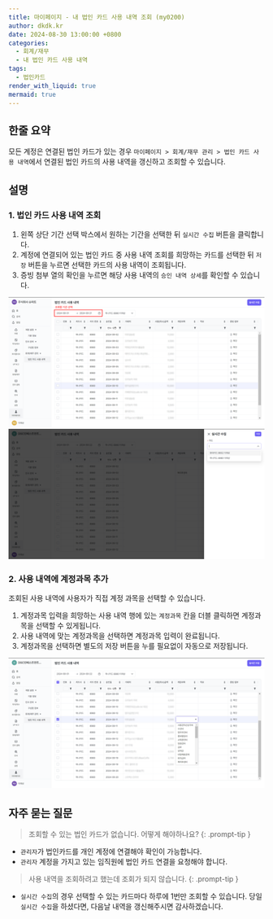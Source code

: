 ```yaml
---
title: 마이페이지 - 내 법인 카드 사용 내역 조회 (my0200)
author: dkdk.kr
date: 2024-08-30 13:00:00 +0800
categories:
  - 회계/재무
  - 내 법인 카드 사용 내역
tags:
  - 법인카드
render_with_liquid: true
mermaid: true
---
```

## 한줄 요약

모든 계정은 연결된 법인 카드가 있는 경우  `마이페이지 > 회계/재무 관리 > 법인 카드 사용 내역`에서 연결된 법인 카드의 사용 내역을 갱신하고 조회할 수 있습니다.

## 설명

### 1. 법인 카드 사용 내역 조회
1. 왼쪽 상단 기간 선택 박스에서 원하는 기간을 선택한 뒤 `실시간 수집` 버튼을 클릭합니다.
2. 계정에 연결되어 있는 법인 카드 중 사용 내역 조회를 희망하는 카드를 선택한 뒤 `저장` 버튼을 누르면 선택한 카드의 사용 내역이 조회됩니다.
3. 증빙 첨부 열의 확인을 누르면 해당 사용 내역의 `승인 내역 상세`를 확인할 수 있습니다.

![개인법인카드기간선택](assets/img/Pasted%20image%2020240923095732.png)
![개인카드선택](assets/img/Pasted%20image%2020240923095758.png)

### 2. 사용 내역에 계정과목 추가
조회된 사용 내역에 사용자가 직접 계정 과목을 선택할 수 있습니다.
1. 계정과목 입력을 희망하는 사용 내역 행에 있는 `계정과목` 칸을 더블 클릭하면 계정과목을 선택할 수 있게됩니다.
2. 사용 내역에 맞는 계정과목을 선택하면 계정과목 입력이 완료됩니다. 
3. 계정과목을 선택하면 별도의 저장 버튼을 누를 필요없이 자동으로 저장됩니다. 

![마이계정과목추가](assets/img/Pasted%20image%2020240923203702.png)

## 자주 묻는 질문

> 조회할 수 있는 법인 카드가 없습니다. 어떻게 해야하나요? 
{: .prompt-tip }

- `관리자`가 법인카드를 개인 계정에 연결해야 확인이 가능합니다.
- `관리자` 계정을 가지고 있는 임직원에 법인 카드 연결을 요청해야 합니다.

> 사용 내역을 조회하려고 했는데 조회가 되지 않습니다. 
{: .prompt-tip }

- `실시간 수집`의 경우 선택할 수 있는 카드마다 하루에 1번만 조회할 수 있습니다. 당일 `실시간 수집`을 하셨다면, 다음날 내역을 갱신해주시면 감사하겠습니다. 

